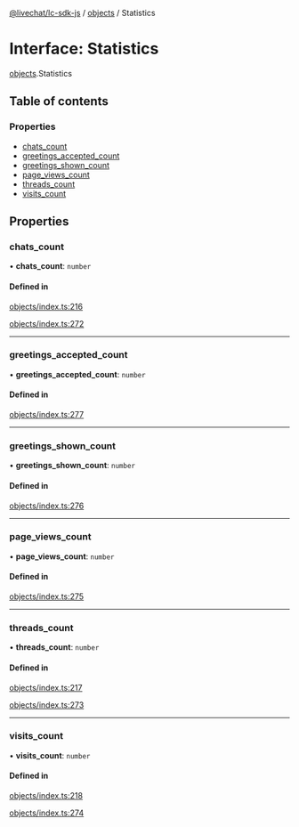 [@livechat/lc-sdk-js](../README.md) / [objects](../modules/objects.md) / Statistics

# Interface: Statistics

[objects](../modules/objects.md).Statistics

## Table of contents

### Properties

- [chats\_count](objects.Statistics.md#chats_count)
- [greetings\_accepted\_count](objects.Statistics.md#greetings_accepted_count)
- [greetings\_shown\_count](objects.Statistics.md#greetings_shown_count)
- [page\_views\_count](objects.Statistics.md#page_views_count)
- [threads\_count](objects.Statistics.md#threads_count)
- [visits\_count](objects.Statistics.md#visits_count)

## Properties

### chats\_count

• **chats\_count**: `number`

#### Defined in

[objects/index.ts:216](https://github.com/livechat/lc-sdk-js/blob/951da85/src/objects/index.ts#L216)

[objects/index.ts:272](https://github.com/livechat/lc-sdk-js/blob/951da85/src/objects/index.ts#L272)

___

### greetings\_accepted\_count

• **greetings\_accepted\_count**: `number`

#### Defined in

[objects/index.ts:277](https://github.com/livechat/lc-sdk-js/blob/951da85/src/objects/index.ts#L277)

___

### greetings\_shown\_count

• **greetings\_shown\_count**: `number`

#### Defined in

[objects/index.ts:276](https://github.com/livechat/lc-sdk-js/blob/951da85/src/objects/index.ts#L276)

___

### page\_views\_count

• **page\_views\_count**: `number`

#### Defined in

[objects/index.ts:275](https://github.com/livechat/lc-sdk-js/blob/951da85/src/objects/index.ts#L275)

___

### threads\_count

• **threads\_count**: `number`

#### Defined in

[objects/index.ts:217](https://github.com/livechat/lc-sdk-js/blob/951da85/src/objects/index.ts#L217)

[objects/index.ts:273](https://github.com/livechat/lc-sdk-js/blob/951da85/src/objects/index.ts#L273)

___

### visits\_count

• **visits\_count**: `number`

#### Defined in

[objects/index.ts:218](https://github.com/livechat/lc-sdk-js/blob/951da85/src/objects/index.ts#L218)

[objects/index.ts:274](https://github.com/livechat/lc-sdk-js/blob/951da85/src/objects/index.ts#L274)
